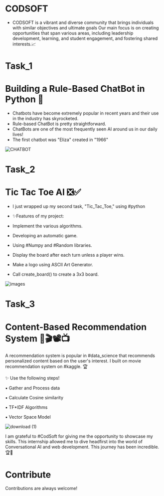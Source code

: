 # CODSOFT
- CODSOFT is a vibrant and diverse community that brings
individuals with similar objectives and ultimate goals
Our main focus is on creating opportunities that span various
areas, including leadership development, learning, and student
engagement, and fostering shared interests.📈


# Task_1 
# Building a Rule-Based ChatBot in Python 🤖
- Chatbots have become extremely popular in recent years and their use in the industry has skyrocketed.
- Rule-based  ChatBot is pretty straightforward.
- ChatBots are one of the most frequently seen AI around us in our daily lives!
- The first chatbot was "Eliza" created in "1966"
  
  

![CHATBOT](https://github.com/Tayyba27/Generative_AI_NLP_App/assets/100337978/350079d0-598b-4c69-bd22-deb9def7dc9d)

# Task_2
# Tic Tac Toe Al ❎✅
- I just wrapped up my second task, "Tic_Tac_Toe," using #python
  
- ✨Features of my project:
 
- Implement the various algorithms.

- Developing an automatic game.

- Using #Numpy and #Random libraries.

- Display the board after each turn unless a player wins.

- Make a logo using ASCII Art Generator.

- Call create_board() to create a 3x3 board.

![images](https://github.com/Tayyba27/Generative_AI_NLP_App/assets/100337978/b4c933a2-7874-4357-a08c-a9d4223388a0)


# Task_3
# Content-Based Recommendation System 🎥🎬📽📺

A recommendation system is popular in #data_science that recommends personalized content based on the user's interest. I built on movie recommendation system on #kaggle. 🏆

✨ Use the following steps!

 ▪ Gather and Process data
 
 ▪ Calculate Cosine similarity
 
 ▪ TF*IDF Algorithms
 
 ▪ Vector Space Model

![download (1)](https://github.com/Tayyba27/Generative_AI_NLP_App/assets/100337978/60e7f642-ec30-4928-b25d-c51edc42e9d5)





 

I am grateful to #CodSoft for giving me the opportunity to showcase my skills. This internship allowed me to dive headfirst into the world of Conversational AI and web development.
This journey has been incredible.🏆🎯


# Contribute
Contributions are always welcome!



